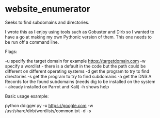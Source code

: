 # website_enumerator
Seeks to find subdomains and directories.

I wrote this as I enjoy using tools such as Gobuster and Dirb so I wanted to have a go at making my own Pythonic version of them. This one needs to be run off a command line.

Flags:

-u specify the target domain for example https://targetdomain.com
-w specify a wordlist - there is a default in the code but the path could be different on different operating systems
-d get the program to try to find directories
-s get the program to try to find subdomains
-a get the DNS A Records for the found subdomains (needs dig to be installed on the system - already installed on Parrot and Kali)
-h shows help

Basic usage example:

python ddigger.py -u https://google.com -w /usr/share/dirb/wordlists/common.txt -d -s
